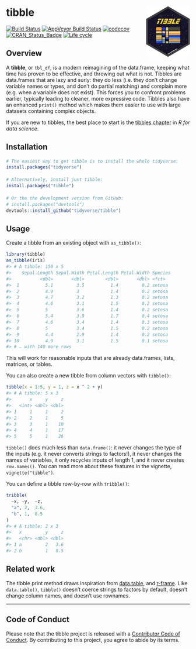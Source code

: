 
<!-- README.md is generated from README.Rmd. Please edit that file -->

# tibble <img src="man/figures/logo.png" align="right" />

[![Build
Status](https://travis-ci.org/tidyverse/tibble.svg?branch=master)](https://travis-ci.org/tidyverse/tibble)
[![AppVeyor Build
Status](https://ci.appveyor.com/api/projects/status/github/tidyverse/tibble?branch=master&svg=true)](https://ci.appveyor.com/project/tidyverse/tibble)
[![codecov](https://codecov.io/gh/tidyverse/tibble/branch/master/graph/badge.svg)](https://codecov.io/gh/tidyverse/tibble)
[![CRAN\_Status\_Badge](https://www.r-pkg.org/badges/version/tibble)](https://cran.r-project.org/package=tibble)
[![Life
cycle](https://img.shields.io/badge/lifecycle-stable-brightgreen.svg)](https://www.tidyverse.org/lifecycle/)

## Overview

A **tibble**, or `tbl_df`, is a modern reimagining of the data.frame,
keeping what time has proven to be effective, and throwing out what is
not. Tibbles are data.frames that are lazy and surly: they do less
(i.e. they don’t change variable names or types, and don’t do partial
matching) and complain more (e.g. when a variable does not exist). This
forces you to confront problems earlier, typically leading to cleaner,
more expressive code. Tibbles also have an enhanced `print()` method
which makes them easier to use with large datasets containing complex
objects.

If you are new to tibbles, the best place to start is the [tibbles
chapter](http://r4ds.had.co.nz/tibbles.html) in *R for data science*.

## Installation

``` r
# The easiest way to get tibble is to install the whole tidyverse:
install.packages("tidyverse")

# Alternatively, install just tibble:
install.packages("tibble")

# Or the the development version from GitHub:
# install.packages("devtools")
devtools::install_github("tidyverse/tibble")
```

## Usage

Create a tibble from an existing object with `as_tibble()`:

``` r
library(tibble)
as_tibble(iris)
#> # A tibble: 150 x 5
#>    Sepal.Length Sepal.Width Petal.Length Petal.Width Species
#>           <dbl>       <dbl>        <dbl>       <dbl> <fct>  
#>  1          5.1         3.5          1.4         0.2 setosa 
#>  2          4.9         3            1.4         0.2 setosa 
#>  3          4.7         3.2          1.3         0.2 setosa 
#>  4          4.6         3.1          1.5         0.2 setosa 
#>  5          5           3.6          1.4         0.2 setosa 
#>  6          5.4         3.9          1.7         0.4 setosa 
#>  7          4.6         3.4          1.4         0.3 setosa 
#>  8          5           3.4          1.5         0.2 setosa 
#>  9          4.4         2.9          1.4         0.2 setosa 
#> 10          4.9         3.1          1.5         0.1 setosa 
#> # … with 140 more rows
```

This will work for reasonable inputs that are already data.frames,
lists, matrices, or tables.

You can also create a new tibble from column vectors with `tibble()`:

``` r
tibble(x = 1:5, y = 1, z = x ^ 2 + y)
#> # A tibble: 5 x 3
#>       x     y     z
#>   <int> <dbl> <dbl>
#> 1     1     1     2
#> 2     2     1     5
#> 3     3     1    10
#> 4     4     1    17
#> 5     5     1    26
```

`tibble()` does much less than `data.frame()`: it never changes the type
of the inputs (e.g. it never converts strings to factors\!), it never
changes the names of variables, it only recycles inputs of length 1, and
it never creates `row.names()`. You can read more about these features
in the vignette, `vignette("tibble")`.

You can define a tibble row-by-row with `tribble()`:

``` r
tribble(
  ~x, ~y,  ~z,
  "a", 2,  3.6,
  "b", 1,  8.5
)
#> # A tibble: 2 x 3
#>   x         y     z
#>   <chr> <dbl> <dbl>
#> 1 a         2   3.6
#> 2 b         1   8.5
```

## Related work

The tibble print method draws inspiration from
[data.table](http://r-datatable.com/), and
[r-frame](https://github.com/patperry/r-frame). Like `data.table()`,
`tibble()` doesn’t coerce strings to factors by default, doesn’t change
column names, and doesn’t use rownames.

---
## Code of Conduct

Please note that the tibble project is released with a [Contributor Code
of Conduct](https://tibble.tidyverse.org/CODE_OF_CONDUCT.html). By
contributing to this project, you agree to abide by its terms.
